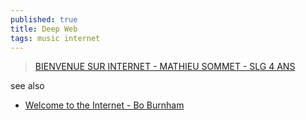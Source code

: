 ```yaml
---
published: true
title: Deep Web
tags: music internet
---
```

> [BIENVENUE SUR INTERNET - MATHIEU SOMMET - SLG 4 ANS](https://www.youtube.com/watch?v=wHFzNbq-Ruo)

see also
- [Welcome to the Internet - Bo Burnham ](https://www.youtube.com/watch?v=k1BneeJTDcU)